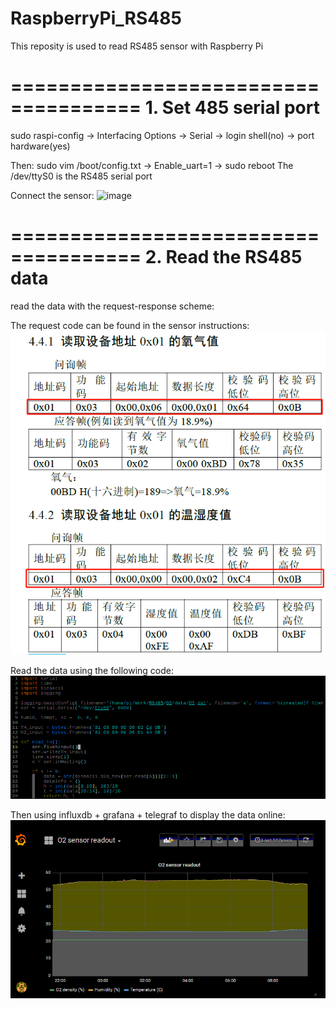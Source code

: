 # RaspberryPi_RS485
This reposity is used to read RS485 sensor with Raspberry Pi

=====================================
        1. Set 485 serial port
=====================================

sudo raspi-config  -> Interfacing Options -> Serial -> login shell(no) -> port hardware(yes)

Then:   sudo vim /boot/config.txt   ->  Enable_uart=1   ->  sudo reboot
The /dev/ttyS0 is the RS485 serial port

Connect the sensor:
    ![image](https://github.com/Hep-dog/RaspberryPi_RS485/raw/master/images/Connection.jpg)


=====================================
        2.  Read the RS485 data
=====================================

read the data with the request-response scheme:

The  request code can be found in the sensor instructions:
    ![image](https://github.com/Hep-dog/RaspberryPi_RS485/raw/master/images/RequestCode.jpg)

Read the data using the following code:
    ![image](https://github.com/Hep-dog/RaspberryPi_RS485/raw/master/images/Code.jpg)


Then using influxdb + grafana + telegraf to display the data online:
    ![image](https://github.com/Hep-dog/RaspberryPi_RS485/raw/master/images/Grafana.jpg)

